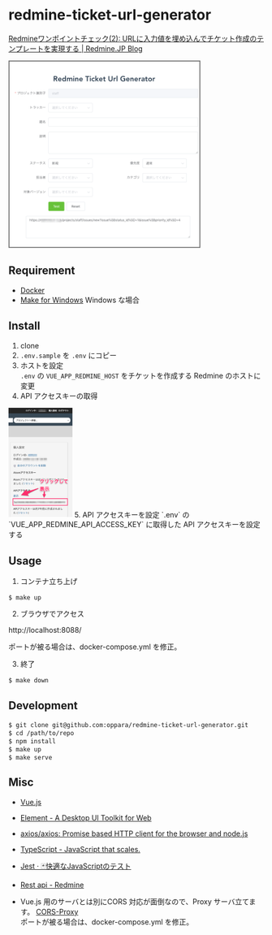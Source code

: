 # redmine-ticket-url-generator

[Redmineワンポイントチェック(2): URLに入力値を埋め込んでチケット作成のテンプレートを実現する | Redmine.JP Blog](http://blog.redmine.jp/articles/opc/new-issue-template/)


<img src="./assets/form.png" width="75%">


## Requirement

* [Docker](https://www.docker.com/products/docker-desktop)
* [Make for Windows](http://gnuwin32.sourceforge.net/packages/make.htm) Windows な場合


## Install

1. clone
2. `.env.sample` を `.env` にコピー
3. ホストを設定  
`.env` の `VUE_APP_REDMINE_HOST` をチケットを作成する Redmine のホストに変更
4. API アクセスキーの取得  
<img src="./assets/key.png" width="25%">
5. API アクセスキーを設定  
`.env` の `VUE_APP_REDMINE_API_ACCESS_KEY` に取得した API アクセスキーを設定する

## Usage

1. コンテナ立ち上げ

```
$ make up
```

2. ブラウザでアクセス

http://localhost:8088/

ポートが被る場合は、docker-compose.yml を修正。

3. 終了

```
$ make down
```

## Development

```
$ git clone git@github.com:oppara/redmine-ticket-url-generator.git
$ cd /path/to/repo
$ npm install
$ make up
$ make serve
```

## Misc

* [Vue.js](https://vuejs.org/)
* [Element - A Desktop UI Toolkit for Web](https://element.eleme.io/#/en-US)
* [axios/axios: Promise based HTTP client for the browser and node.js](https://github.com/axios/axios)
* [TypeScript - JavaScript that scales.](https://www.typescriptlang.org/)
* [Jest · 🃏快適なJavaScriptのテスト](https://jestjs.io/ja/)

* [Rest api - Redmine](http://www.redmine.org/projects/redmine/wiki/Rest_api)

* Vue.js 用のサーバとは別にCORS 対応が面倒なので、Proxy サーバ立てます。 [CORS-Proxy](https://github.com/oppara/CORS-Proxy)  
ポートが被る場合は、docker-compose.yml を修正。

